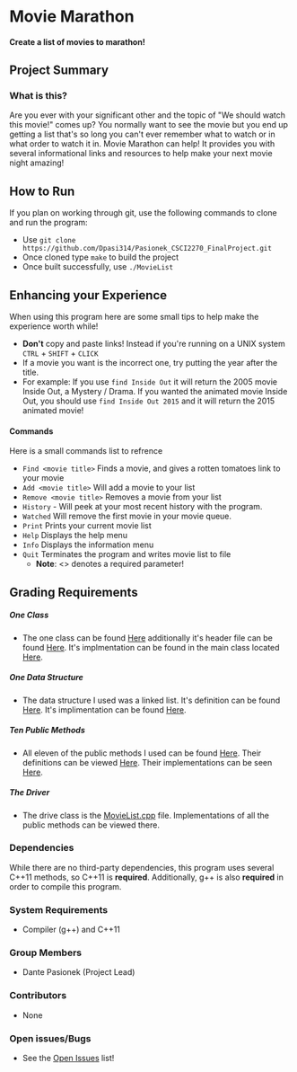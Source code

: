 # Movie Marathon
#### Create a list of movies to marathon!
## Project Summary
### What is this?
Are you ever with your significant other and the topic of "We should watch this movie!" comes up? You normally want to see the movie but you end up getting a list that's so long you can't ever remember what to watch or in what order to watch it in. Movie Marathon can help! It provides you with several informational links and resources to help make your next movie night amazing!

## How to Run
If you plan on working through git, use the following commands to clone and run the program:
* Use `git clone https://github.com/Dpasi314/Pasionek_CSCI2270_FinalProject.git`
* Once cloned type `make` to build the project
* Once built successfully, use `./MovieList`

## Enhancing your Experience
When using this program here are some small tips to help make the experience worth while!
* **Don't** copy and paste links! Instead if you're running on a UNIX system `CTRL` + `SHIFT` + `CLICK`
* If a movie you want is the incorrect one, try putting the year after the title.
 * For example: If you use `find Inside Out` it will return the 2005 movie Inside Out, a Mystery / Drama. If you wanted the animated movie Inside Out, you should use `find Inside Out 2015` and it will return the 2015 animated movie!

#### Commands
Here is a small commands list to refrence
* `Find <movie title>` Finds a movie, and gives a rotten tomatoes link to your movie
* `Add <movie title>` Will add a movie to your list
* `Remove <movie title>` Removes a movie from your list
* `History` - Will peek at your most recent history with the program.
* `Watched` Will remove the first movie in your movie queue.
* `Print` Prints your current movie list
* `Help` Displays the help menu
* `Info` Displays the information menu
* `Quit` Terminates the program and writes movie list to file
  * **Note**: <> denotes a required parameter!

## Grading Requirements

##### One Class
* The one class can be found [Here](https://github.com/Dpasi314/Pasionek_CSCI2270_FinalProject/blob/master/MovieHandler.cpp) additionally it's header file can be found [Here](https://github.com/Dpasi314/Pasionek_CSCI2270_FinalProject/blob/master/MovieHandler.h). It's implmentation can be found in the main class located [Here](https://github.com/Dpasi314/Pasionek_CSCI2270_FinalProject/blob/master/MovieList.cpp#L22).

##### One Data Structure
* The data structure I used was a linked list. It's definition can be found [Here](https://github.com/Dpasi314/Pasionek_CSCI2270_FinalProject/blob/master/MovieHandler.h#L12). It's implimentation can be found [Here](https://github.com/Dpasi314/Pasionek_CSCI2270_FinalProject/blob/master/MovieHandler.cpp).

##### Ten Public Methods
* All eleven of the public methods I used can be found [Here](https://github.com/Dpasi314/Pasionek_CSCI2270_FinalProject/blob/master/MovieHandler.h#L12). Their definitions can be viewed [Here](https://github.com/Dpasi314/Pasionek_CSCI2270_FinalProject/blob/master/MovieHandler.cpp). Their implementations can be seen [Here](https://github.com/Dpasi314/Pasionek_CSCI2270_FinalProject/blob/master/MovieList.cpp).

##### The Driver
* The drive class is the [MovieList.cpp](https://github.com/Dpasi314/Pasionek_CSCI2270_FinalProject/blob/master/MovieList.cpp) file. Implementations of all the public methods can be viewed there.

### Dependencies
While there are no third-party dependencies, this program uses several C++11 methods, so C++11 is **required**.
Additionally, g++ is also **required** in order to compile this program.

### System Requirements
* Compiler (g++) and C++11

### Group Members
* Dante Pasionek (Project Lead)

### Contributors
* None

### Open issues/Bugs
* See the [Open Issues](https://github.com/Dpasi314/Pasionek_CSCI2270_FinalProject/issues) list!
